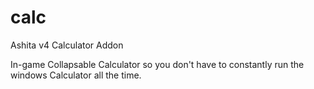 # calc
Ashita v4 Calculator Addon

In-game Collapsable Calculator so you don't have to constantly run
the windows Calculator all the time.

